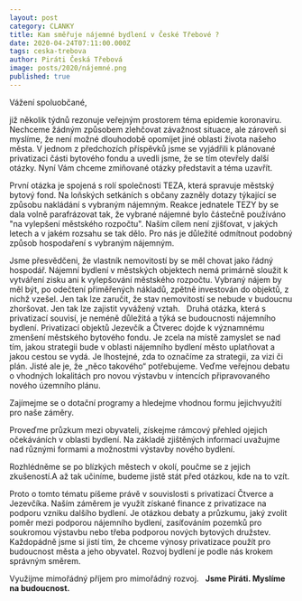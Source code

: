 ```yaml
---
layout: post
category: CLANKY
title: Kam směřuje nájemné bydlení v České Třebové ?
date: 2020-04-24T07:11:00.000Z
tags: ceska-trebova
author: Piráti Česká Třebová
image: posts/2020/nájemné.png
published: true
---
```


Vážení spoluobčané,

již několik týdnů rezonuje veřejným prostorem téma epidemie koronaviru. Nechceme
žádným způsobem zlehčovat závažnost situace, ale zároveň si myslíme, že není možné
dlouhodobě opomíjet jiné oblasti života našeho města. V jednom z předchozích příspěvků
jsme se vyjádřili k plánované privatizaci části bytového fondu a uvedli jsme, že se
tím otevřely další otázky. Nyní Vám chceme zmiňované otázky představit a téma uzavřít.

První otázka je spojená s rolí společnosti TEZA, která spravuje městský bytový fond.
Na loňských setkáních s občany zazněly dotazy týkající se způsobu nakládání s vybraným
nájemným. Reakce jednatele TEZY by se dala volně parafrázovat tak, že vybrané nájemné
bylo částečně používáno "na vylepšení městského rozpočtu". Naším cílem není zjišťovat,
v jakých letech a v jakém rozsahu se tak dělo. Pro nás je důležité odmítnout podobný
způsob hospodaření s vybraným nájemným.

Jsme přesvědčeni, že vlastník nemovitostí by se měl chovat jako řádný hospodář.
Nájemní bydlení v městských objektech nemá primárně sloužit k vytváření zisku ani k
vylepšování městského rozpočtu. Vybraný nájem by měl být, po odečtení přiměřených
nákladů, zpětně investován do objektů, z nichž vzešel. Jen tak lze zaručit, že stav
nemovitostí se nebude v budoucnu zhoršovat. Jen tak lze zajistit vyvážený vztah.
 
Druhá otázka, která s privatizací souvisí, je neméně důležitá a týká se budoucnosti
nájemního bydlení. Privatizací objektů Jezevčík a Čtverec dojde k významnému zmenšení
 městského bytového fondu. Je zcela na místě zamyslet se nad tím, jakou strategii bude
v oblasti nájemního bydlení město uplatňovat a jakou cestou se vydá. Je lhostejné,
zda to označíme za strategii, za vizi či plán. Jisté ale je, že „něco takového“ potřebujeme.
Veďme veřejnou debatu o vhodných lokalitách pro novou výstavbu v intencích připravovaného
nového územního plánu.

Zajímejme se o dotační programy a hledejme vhodnou formu jejichvyužití pro naše záměry.

Proveďme průzkum mezi obyvateli, získejme rámcový přehled ojejich očekáváních v oblasti bydlení.
Na základě zjištěných informací uvažujme nad různými formami a možnostmi výstavby nového bydlení.

Rozhlédněme se po blízkých městech v okolí, poučme se z jejich zkušeností.A až tak učiníme,
budeme jistě stát před otázkou, kde na to vzít.

Proto o tomto tématu píšeme právě v souvislosti s privatizací Čtverce a Jezevčíka.
Naším záměrem je využít získané finance z privatizace na podporu vzniku dalšího bydlení.
Je otázkou debaty a průzkumu, jaký zvolit poměr mezi podporou nájemního bydlení,
zasíťováním pozemků pro soukromou výstavbu nebo třeba podporou nových bytových družstev.
Každopádně jsme si jistí tím, že chceme výnosy privatizace použít pro budoucnost
města a jeho obyvatel. Rozvoj bydlení je podle nás krokem správným směrem.

Využijme mimořádný příjem pro mimořádný rozvoj.
 
**Jsme Piráti. Myslíme na budoucnost.**
